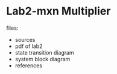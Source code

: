 # Lab2-mxn Multiplier
files:
- sources
- pdf of lab2
- state transition diagram
- system block diagram
- references
